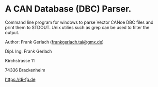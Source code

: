 # A CAN Database (DBC) Parser.

Command line program for windows to parse Vector CANoe DBC files and print them to STDOUT. 
Unix utilies such as grep can be used to filter the output.

Author: Frank Gerlach (frankgerlach.tai@gmx.de)

Dipl. Ing. Frank Gerlach

Kirchstrasse 11 

74336 Brackenheim

https://di-fg.de

